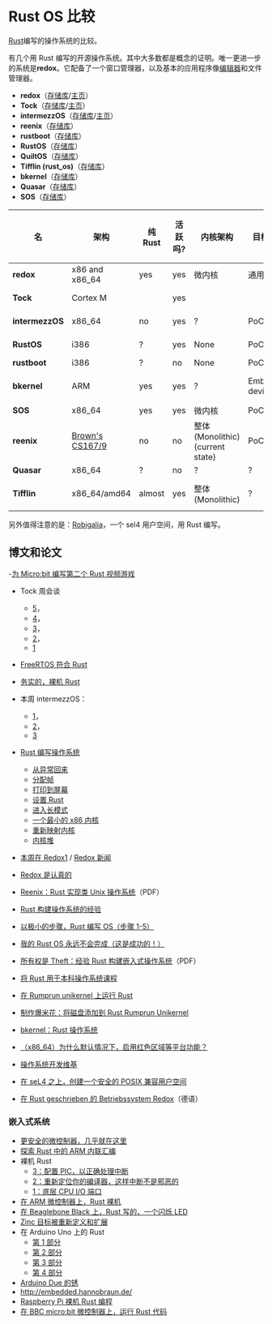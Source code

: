 # Rust OS 比较

[Rust](https://rustlang.org)编写的操作系统的比较。

有几个用 Rust 编写的开源操作系统。其中大多数都是概念的证明。唯一更进一步的系统是**redox**。它配备了一个窗口管理器，以及基本的应用程序像[编辑器](https://github.com/redox-os/sodium)和文件管理器。

- **redox**（[存储库](https://github.com/redox-os/redox)/[主页](http://www.redox-os.org/)）
- **Tock**（[存储库](https://github.com/helena-project/tock)/[主页](http://www.tockos.org/)）
- **intermezzOS**（[存储库](https://github.com/intermezzos/kernel)/[主页](http://intermezzos.github.io/)）
- **reenix**（[存储库](https://github.com/scialex/reenix)）
- **rustboot**（[存储库](https://github.com/charliesome/rustboot)）
- **RustOS**（[存储库](https://github.com/ryanra/RustOS)）
- **QuiltOS**（[存储库](https://github.com/QuiltOS/QuiltOS)）
- **Tifflin (rust_os)**（[存储库](https://github.com/thepowersgang/rust_os)）
- **bkernel**（[存储库](https://github.com/rasendubi/bkernel)）
- **Quasar**（[存储库](https://github.com/LeoTestard/Quasar)）
- **SOS**（[存储库](https://github.com/hawkw/sos-kernel)）

| 名              | 架构              | 纯 Rust | 活跃吗? | 内核架构                         | 目标人群         | 用户空间? | 可选 GUI? | 贡献者 | 文件系统        | 许可                       |
| --------------- | ----------------- | ------- | ------- | -------------------------------- | ---------------- | --------- | --------- | ------ | --------------- | -------------------------- |
| **redox**       | x86 and x86_64    | yes     | yes     | 微内核                           | 通用目的         | yes       | yes       | 50     | [ZFS]/[RedoxFS] | MIT                        |
| **Tock**        | Cortex M          |         | yes     |                                  |                  |           | no        | 40     |                 | APL 2 / MIT                |
| **intermezzOS** | x86_64            | no      | yes     | ?                                | PoC              | no        | no        | 18     | no              | APL 2 / MIT                |
| **RustOS**      | i386              | ?       | yes     | None                             | PoC              | no        | no        | 10     | no              | APL 2 / MIT                |
| **rustboot**    | i386              | ?       | no      | None                             | PoC              | no        | no        | 8      | no              | MIT                        |
| **bkernel**     | ARM               | yes     | yes     | ?                                | Embedded devices | no        | no        | 4      | ?               | GPL with linking exception |
| **SOS**         | x86_64            | yes     | yes     | 微内核                           | PoC              | no        | no        | 3      | ?               | MIT                        |
| **reenix**      | [Brown's CS167/9] | no      | no      | 整体(Monolithic) (current state) | PoC              | no        | no        | 3      | ?               | [unknown]                  |
| **Quasar**      | x86_64            | ?       | no      | ?                                | ?                | no        | no        | 2      | ?               | ?                          |
| **Tifflin**     | x86_64/amd64      | almost  | yes     | 整体(Monolithic)                 | ?                | ?         | yes       | 1      | ISO9660         | 2-Clause-BSD               |

另外值得注意的是：[Robigalia](https://github.com/robigalia/sel4-sys)，一个 sel4 用户空间，用 Rust 编写。

[brown's cs167/9]: http://cs.brown.edu/courses/cs167/
[zfs]: https://github.com/redox-os/zfs
[redoxfs]: https://github.com/redox-os/redoxfs
[unknown]: https://github.com/scialex/reenix/issues/1

## 博文和论文

\-[为 Micro:bit 编写第二个 Rust 视频游戏](https://hackernoon.com/writing-the-second-video-game-for-the-micro-bit-in-rust-3cd8b5ab22d3)

- Tock 周会谈

  - [5](http://www.tockos.org/blog/2016/talking-tock-5/)，
  - [4](http://www.tockos.org/blog/2016/talking-tock-4/)，
  - [3](http://www.tockos.org/blog/2016/talking-tock-3/)，
  - [2](http://www.tockos.org/blog/2016/talking-tock-2/)，
  - [1](http://www.tockos.org/blog/2016/talking-tock-1/)

- [FreeRTOS 符合 Rust](http://www.hashmismatch.net/freertos-meets-rust/)
- [务实的，裸机 Rust](http://www.hashmismatch.net/pragmatic-bare-metal-rust/)
- 本周 intermezzOS：

  - [1](https://intermezzos.github.io/blog/articles/twii1/)，
  - [2](https://intermezzos.github.io/blog/articles/twii2/)，
  - [3](https://intermezzos.github.io/blog/articles/twii3/)

- [Rust 编写操作系统](http://os.phil-opp.com/)

  - [从异常回来](http://os.phil-opp.com/returning-from-exceptions.html)
  - [分配帧](http://os.phil-opp.com/allocating-frames.html)
  - [打印到屏幕](http://os.phil-opp.com/printing-to-screen.html)
  - [设置 Rust](http://os.phil-opp.com/setup-rust.html)
  - [进入长模式](http://os.phil-opp.com/entering-longmode.html)
  - [一个最小的 x86 内核](http://blog.phil-opp.com/rust-os/multiboot-kernel.html)
  - [重新映射内核](http://os.phil-opp.com/remap-the-kernel.html)
  - [内核堆](http://os.phil-opp.com/kernel-heap.html)

- [本周在 Redox1](http://www.redox-os.org/news/this-week-in-redox-1/) / [ Redox 新闻](http://www.redox-os.org/news/)
- [ Redox 是认真的](http://dictator.redox-os.org/index.php?controller=post&action=view&id_post=17)
- [Reenix：Rust 实现类 Unix 操作系统](https://scialex.github.io/reenix.pdf)（PDF）
- [Rust 构建操作系统的经验](https://mostlytyped.com/posts/experiences-building-an-os-in-ru)
- [以极小的步骤，Rust 编写 OS（步骤 1-5）](http://jvns.ca/blog/2014/03/12/the-rust-os-story/)
- [我的 Rust OS 永远不会完成（这是成功的！）](http://jvns.ca/blog/2014/03/21/my-rust-os-will-never-be-finished/)
- [所有权是 Theft：经验 Rust 构建嵌入式操作系统](http://amitlevy.com/papers/tock-plos2015.pdf)（PDF）
- [将 Rust 用于本科操作系统课程](http://rust-class.org/0/pages/using-rust-for-an-undergraduate-os-course.html)
- [在 Rumprun unikernel 上运行 Rust](https://gandro.github.io/2015/09/27/rust-on-rumprun/)
- [制作爆米花：将磁盘添加到 Rust Rumprun Unikernel](https://polyfractal.com/post/adding-a-disk-to-a-rust-rumprun-unikernel/)
- [bkernel：Rust 操作系统](http://www.alexeyshmalko.com/2015/bkernel-a-rust-operating-system/)
- [（x86_64）为什么默认情况下，启用红色区域等平台功能？](https://internals.rust-lang.org/t/x86-64-why-are-platform-features-such-as-the-red-zone-enabled-by-default/)
- [操作系统开发维基](https://github.com/rust-lang/rust-wiki-backup/blob/master/Operating-system-development.md)
- [在 seL4 之上，创建一个安全的 POSIX 兼容用户空间](https://robigalia.org/)
- [在 Rust geschrieben 的 Betriebssystem Redox](http://www.pro-linux.de/news/1/23383/betriebssystem-redox-in-rust-geschrieben.html)（德语）

### 嵌入式系统

- [更安全的微控制器，几乎就在这里](http://dylanmckay.io/blog/rust/avr/llvm/2017/02/09/safer-microcontrollers-almost-here.html)
- [探索 Rust 中的 ARM 内联汇编](http://embed.rs/articles/2016/arm-inline-assembly-rust/)
- 裸机 Rust
  - [3：配置 PIC，以正确处理中断](http://www.randomhacks.net/2015/11/16/bare-metal-rust-configure-your-pic-interrupts/)
  - [2：重新定位你的编译器，这样中断不是邪恶的](http://www.randomhacks.net/2015/11/11/bare-metal-rust-custom-target-kernel-space/)
  - [1：底层 CPU I/O 端口](http://www.randomhacks.net/2015/11/09/bare-metal-rust-cpu-port-io/)
- [在 ARM 微控制器上，Rust 裸机](http://antoinealb.net/programming/2015/05/01/rust-on-arm-microcontroller.html)
- [在 Beaglebone Black 上，Rust 写的，一个闪烁 LED](http://theotherandygrove.com/blinking-an-led-with-rust-on-a-beaglebone-black/)
- [Zinc 目标被重新定义和扩展](http://zinc.rs/blog/#/2014/07/14/zinc-goals/)
- 在 Arduino Uno 上的 Rust
  - [第 1 部分](http://jakegoulding.com/blog/2016/01/02/rust-on-an-arduino-uno/)
  - [第 2 部分](http://jakegoulding.com/blog/2016/01/17/rust-on-an-arduino-uno-part-2/)
  - [第 3 部分](http://jakegoulding.com/blog/2016/01/24/rust-on-an-arduino-uno-part-3/)
  - [第 4 部分](http://jakegoulding.com/blog/2016/05/12/rust-on-an-arduino-uno-part-4/)
- [Arduino Due 的锈](http://de.slideshare.net/kellogh/glue-con14)
- <http://embedded.hannobraun.de/>
- [Raspberry Pi 裸机 Rust 编程](https://blog.thiago.me/raspberry-pi-bare-metal-programming-with-rust/)
- [在 BBC micro:bit 微控制器上，运行 Rust 代码](https://github.com/SimonSapin/rust-on-bbc-microbit)
